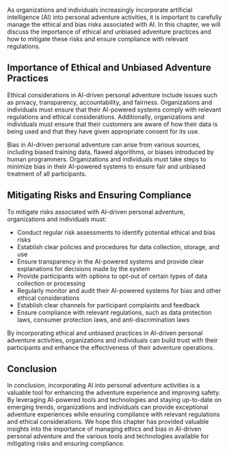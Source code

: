 
As organizations and individuals increasingly incorporate artificial intelligence (AI) into personal adventure activities, it is important to carefully manage the ethical and bias risks associated with AI. In this chapter, we will discuss the importance of ethical and unbiased adventure practices and how to mitigate these risks and ensure compliance with relevant regulations.

Importance of Ethical and Unbiased Adventure Practices
------------------------------------------------------

Ethical considerations in AI-driven personal adventure include issues such as privacy, transparency, accountability, and fairness. Organizations and individuals must ensure that their AI-powered systems comply with relevant regulations and ethical considerations. Additionally, organizations and individuals must ensure that their customers are aware of how their data is being used and that they have given appropriate consent for its use.

Bias in AI-driven personal adventure can arise from various sources, including biased training data, flawed algorithms, or biases introduced by human programmers. Organizations and individuals must take steps to minimize bias in their AI-powered systems to ensure fair and unbiased treatment of all participants.

Mitigating Risks and Ensuring Compliance
----------------------------------------

To mitigate risks associated with AI-driven personal adventure, organizations and individuals must:

* Conduct regular risk assessments to identify potential ethical and bias risks
* Establish clear policies and procedures for data collection, storage, and use
* Ensure transparency in the AI-powered systems and provide clear explanations for decisions made by the system
* Provide participants with options to opt-out of certain types of data collection or processing
* Regularly monitor and audit their AI-powered systems for bias and other ethical considerations
* Establish clear channels for participant complaints and feedback
* Ensure compliance with relevant regulations, such as data protection laws, consumer protection laws, and anti-discrimination laws

By incorporating ethical and unbiased practices in AI-driven personal adventure activities, organizations and individuals can build trust with their participants and enhance the effectiveness of their adventure operations.

Conclusion
----------

In conclusion, incorporating AI into personal adventure activities is a valuable tool for enhancing the adventure experience and improving safety. By leveraging AI-powered tools and technologies and staying up-to-date on emerging trends, organizations and individuals can provide exceptional adventure experiences while ensuring compliance with relevant regulations and ethical considerations. We hope this chapter has provided valuable insights into the importance of managing ethics and bias in AI-driven personal adventure and the various tools and technologies available for mitigating risks and ensuring compliance.
